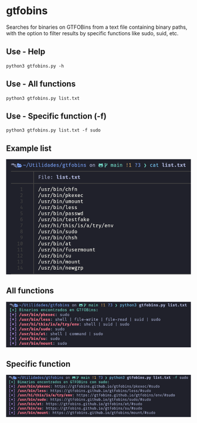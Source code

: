 # gtfobins
Searches for binaries on GTFOBins from a text file containing binary paths, with the option to filter results by specific functions like sudo, suid, etc.

## Use - Help
```
python3 gtfobins.py -h
```

## Use - All functions
```
python3 gtfobins.py list.txt
```

## Use - Specific function (-f)
```
python3 gtfobins.py list.txt -f sudo
```

## Example list
![List](Images/List.png)

## All functions
![Example](Images/Ex1.png)

## Specific function
![Example2](Images/Ex2.png)
